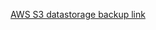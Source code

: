 
[AWS S3 datastorage backup link](https://s3.eu-central-1.amazonaws.com/daneda.com/models/NLP/lm-bg-small-forward_backward-v0.1.pt.zip) 
